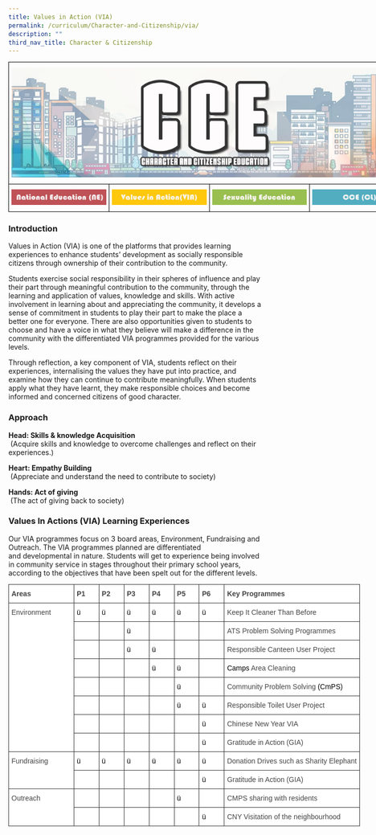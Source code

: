 ```yaml
---
title: Values in Action (VIA)
permalink: /curriculum/Character-and-Citizenship/via/
description: ""
third_nav_title: Character & Citizenship
---
```

<style type="text/css">
.tg  {border-collapse:collapse;border-spacing:0;margin:0px auto;}
.tg td{border-color:black;border-style:solid;border-width:1px;font-family:Arial, sans-serif;font-size:14px;
  overflow:hidden;padding:10px 5px;word-break:normal;}
.tg th{border-color:black;border-style:solid;border-width:1px;font-family:Arial, sans-serif;font-size:14px;
  font-weight:normal;overflow:hidden;padding:10px 5px;word-break:normal;}
.tg .tg-0lax{text-align:left;vertical-align:top}
</style>
<table class="tg" style="undefined;table-layout: fixed; width: 800px">
<colgroup>
<col style="width: 200px">
<col style="width: 200px">
<col style="width: 200px">
<col style="width: 200px">
</colgroup>
<tbody>
  <tr>
    <td class="tg-0lax" colspan="4"><img src="/images/ATS_CCE.jpeg" 
     style="width:100%"></td>
  </tr>
  <tr>
    <td class="tg-0lax"><a href = "/curriculum/Character-and-Citizenship/national-education/" target = "_self"> 
          <img src="/images/NE.jpeg" 
     style="width:100%"></a></td>
    <td class="tg-0lax"><a href = "/curriculum/Character-and-Citizenship/via/" target = "_self"> 
          <img src="/images/VIA.jpeg" 
     style="width:100%"></a></td>
    <td class="tg-0lax"><a href = "/curriculum/Character-and-Citizenship/sexuality-education/" target = "_self"> 
          <img src="/images/SE.jpeg" 
     style="width:100%"></a></td>
    <td class="tg-0lax"><a href = "/curriculum/Character-and-Citizenship/cce-cl/" target = "_self"> 
          <img src="/images/CCECL.jpeg" 
     style="width:100%"></a></td>
  </tr>
</tbody>
</table>

### Introduction

Values in Action (VIA) is one of the platforms that provides learning experiences to enhance students’ development as socially responsible citizens through ownership of their contribution to the community.  
  

Students exercise social responsibility in their spheres of influence and play their part through meaningful contribution to the community, through the learning and application of values, knowledge and skills. With active involvement in learning about and appreciating the community, it develops a sense of commitment in students to play their part to make the place a better one for everyone. There are also opportunities given to students to choose and have a voice in what they believe will make a difference in the community with the differentiated VIA programmes provided for the various levels.  
  

Through reflection, a key component of VIA, students reflect on their experiences, internalising the values they have put into practice, and examine how they can continue to contribute meaningfully. When students apply what they have learnt, they make responsible choices and become informed and concerned citizens of good character. 

### Approach

**Head: Skills & knowledge Acquisition**  
 (Acquire skills and knowledge to overcome challenges and reflect on their experiences.)    
  
**Heart: Empathy Building**  
 (Appreciate and understand the need to contribute to society)    
  
**Hands: Act of giving**  
 (The act of giving back to society)

### Values In Actions (VIA) Learning Experiences

Our VIA programmes focus on 3 board areas, Environment, Fundraising and Outreach. The VIA programmes planned are differentiated and developmental in nature. Students will get to experience being involved in community service in stages throughout their primary school years, according to the objectives that have been spelt out for the different levels.

<style type="text/css">
.tg  {border-collapse:collapse;border-spacing:0;margin:0px auto;}
.tg td{border-color:black;border-style:solid;border-width:1px;font-family:Arial, sans-serif;font-size:14px;
  overflow:hidden;padding:10px 5px;word-break:normal;}
.tg th{border-color:black;border-style:solid;border-width:1px;font-family:Arial, sans-serif;font-size:14px;
  font-weight:normal;overflow:hidden;padding:10px 5px;word-break:normal;}
.tg .tg-860t{background-color:#FFF;border-color:#333333;color:#454545;font-weight:bold;text-align:left;vertical-align:top}
.tg .tg-99pu{background-color:#FFF;border-color:#333333;color:#454545;text-align:left;vertical-align:top}
</style>
<table class="tg" style="undefined;table-layout: fixed; width: 700px">
<colgroup>
<col style="width: 130px">
<col style="width: 50px">
<col style="width: 50px">
<col style="width: 50px">
<col style="width: 50px">
<col style="width: 50px">
<col style="width: 50px">
<col style="width: 270px">
</colgroup>
<tbody>
  <tr>
    <td class="tg-860t">Areas</td>
    <td class="tg-860t">P1</td>
    <td class="tg-860t">P2</td>
    <td class="tg-860t">P3</td>
    <td class="tg-860t">P4</td>
    <td class="tg-860t">P5</td>
    <td class="tg-860t">P6</td>
    <td class="tg-860t">Key Programmes</td>
  </tr>
  <tr>
    <td class="tg-99pu" rowspan="8">Environment</td>
    <td class="tg-99pu"><span style="color:black">ü</span></td>
    <td class="tg-99pu"><span style="color:black">ü</span></td>
    <td class="tg-99pu"><span style="color:black">ü</span></td>
    <td class="tg-99pu"><span style="color:black">ü</span></td>
    <td class="tg-99pu"><span style="color:black">ü</span></td>
    <td class="tg-99pu"><span style="color:black">ü</span></td>
    <td class="tg-99pu">Keep It Cleaner Than Before</td>
  </tr>
  <tr>
    <td class="tg-99pu"> </td>
    <td class="tg-99pu"> </td>
    <td class="tg-99pu"><span style="color:black">ü</span></td>
    <td class="tg-99pu"> </td>
    <td class="tg-99pu"> </td>
    <td class="tg-99pu"> </td>
    <td class="tg-99pu">ATS Problem Solving Programmes</td>
  </tr>
  <tr>
    <td class="tg-99pu"> </td>
    <td class="tg-99pu"> </td>
    <td class="tg-99pu"><span style="color:black">ü</span></td>
    <td class="tg-99pu"><span style="color:black">ü</span></td>
    <td class="tg-99pu"> </td>
    <td class="tg-99pu"> </td>
    <td class="tg-99pu">Responsible Canteen User Project</td>
  </tr>
  <tr>
    <td class="tg-99pu"> </td>
    <td class="tg-99pu"> </td>
    <td class="tg-99pu"> </td>
    <td class="tg-99pu"><span style="color:black">ü</span></td>
    <td class="tg-99pu"><span style="color:black">ü</span></td>
    <td class="tg-99pu"> </td>
    <td class="tg-99pu"><span style="color:black">Camps</span> Area Cleaning</td>
  </tr>
  <tr>
    <td class="tg-99pu"> </td>
    <td class="tg-99pu"> </td>
    <td class="tg-99pu"> </td>
    <td class="tg-99pu"> </td>
    <td class="tg-99pu"><span style="color:black">ü</span></td>
    <td class="tg-99pu"> </td>
    <td class="tg-99pu">Community Problem Solving <span style="color:black">(CmPS)</span></td>
  </tr>
  <tr>
    <td class="tg-99pu"> </td>
    <td class="tg-99pu"> </td>
    <td class="tg-99pu"> </td>
    <td class="tg-99pu"> </td>
    <td class="tg-99pu"><span style="color:black">ü</span></td>
    <td class="tg-99pu"><span style="color:black">ü</span></td>
    <td class="tg-99pu">Responsible Toilet User Project</td>
  </tr>
  <tr>
    <td class="tg-99pu"> </td>
    <td class="tg-99pu"> </td>
    <td class="tg-99pu"> </td>
    <td class="tg-99pu"> </td>
    <td class="tg-99pu"> </td>
    <td class="tg-99pu"><span style="color:black">ü</span></td>
    <td class="tg-99pu">Chinese New Year VIA</td>
  </tr>
  <tr>
    <td class="tg-99pu"> </td>
    <td class="tg-99pu"> </td>
    <td class="tg-99pu"> </td>
    <td class="tg-99pu"> </td>
    <td class="tg-99pu"> </td>
    <td class="tg-99pu"><span style="color:black">ü</span></td>
    <td class="tg-99pu">Gratitude in Action (GIA)</td>
  </tr>
  <tr>
    <td class="tg-99pu" rowspan="2">Fundraising</td>
    <td class="tg-99pu"><span style="color:black">ü</span></td>
    <td class="tg-99pu"><span style="color:black">ü</span></td>
    <td class="tg-99pu"><span style="color:black">ü</span></td>
    <td class="tg-99pu"><span style="color:black">ü</span></td>
    <td class="tg-99pu"><span style="color:black">ü</span></td>
    <td class="tg-99pu"><span style="color:black">ü</span></td>
    <td class="tg-99pu">Donation Drives such as Sharity Elephant</td>
  </tr>
  <tr>
    <td class="tg-99pu"> </td>
    <td class="tg-99pu"> </td>
    <td class="tg-99pu"> </td>
    <td class="tg-99pu"> </td>
    <td class="tg-99pu"> </td>
    <td class="tg-99pu"><span style="color:black">ü</span></td>
    <td class="tg-99pu">Gratitude in Action (GIA)</td>
  </tr>
  <tr>
    <td class="tg-99pu" rowspan="2">Outreach</td>
    <td class="tg-99pu"> </td>
    <td class="tg-99pu"> </td>
    <td class="tg-99pu"> </td>
    <td class="tg-99pu"> </td>
    <td class="tg-99pu"><span style="color:black">ü</span></td>
    <td class="tg-99pu"> </td>
    <td class="tg-99pu">CMPS sharing with residents</td>
  </tr>
  <tr>
    <td class="tg-99pu"> </td>
    <td class="tg-99pu"> </td>
    <td class="tg-99pu"> </td>
    <td class="tg-99pu"> </td>
    <td class="tg-99pu"> </td>
    <td class="tg-99pu"><span style="color:black">ü</span></td>
    <td class="tg-99pu">CNY Visitation of the neighbourhood</td>
  </tr>
</tbody>
</table>